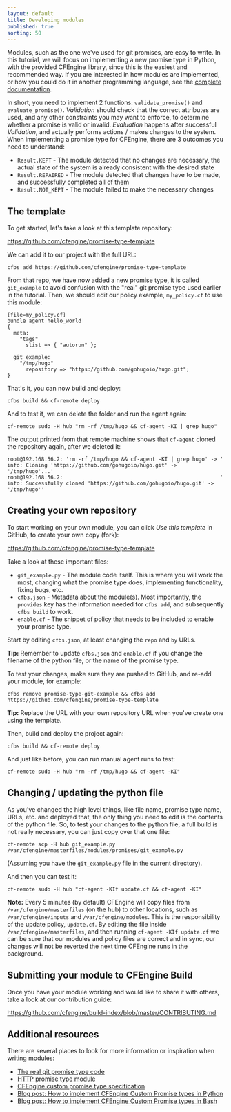 ```yaml
---
layout: default
title: Developing modules
published: true
sorting: 50
---
```


Modules, such as the one we've used for git promises, are easy to write.
In this tutorial, we will focus on implementing a new promise type in Python, with the provided CFEngine library, since this is the easiest and recommended way.
If you are interested in how modules are implemented, or how you could do it in another programming language, see the [complete documentation](/reference-promise-types-custom.html).

In short, you need to implement 2 functions: `validate_promise()` and `evaluate_promise()`.
_Validation_ should check that the correct attributes are used, and any other constraints you may want to enforce, to determine whether a promise is valid or invalid.
_Evaluation_ happens after successful _Validation_, and actually performs actions / makes changes to the system.
When implementing a promise type for CFEngine, there are 3 outcomes you need to understand:

* `Result.KEPT` - The module detected that no changes are necessary, the actual state of the system is already consistent with the desired state
* `Result.REPAIRED` - The module detected that changes have to be made, and successfully completed all of them
* `Result.NOT_KEPT` - The module failed to make the necessary changes

## The template

To get started, let's take a look at this template repository:

https://github.com/cfengine/promise-type-template

We can add it to our project with the full URL:

```command
cfbs add https://github.com/cfengine/promise-type-template
```

From that repo, we have now added a new promise type, it is called `git_example` to avoid confusion with the "real" git promise type used earlier in the tutorial.
Then, we should edit our policy example, `my_policy.cf` to use this module:

```cfengine3
[file=my_policy.cf]
bundle agent hello_world
{
  meta:
    "tags"
      slist => { "autorun" };

  git_example:
    "/tmp/hugo"
      repository => "https://github.com/gohugoio/hugo.git";
}
```

That's it, you can now build and deploy:

```command
cfbs build && cf-remote deploy
```

And to test it, we can delete the folder and run the agent again:

```command
cf-remote sudo -H hub "rm -rf /tmp/hugo && cf-agent -KI | grep hugo"
```

The output printed from that remote machine shows that `cf-agent` cloned the repository again, after we deleted it:

```output
root@192.168.56.2: 'rm -rf /tmp/hugo && cf-agent -KI | grep hugo' -> '    info: Cloning 'https://github.com/gohugoio/hugo.git' -> '/tmp/hugo'...'
root@192.168.56.2:                                                   '    info: Successfully cloned 'https://github.com/gohugoio/hugo.git' -> '/tmp/hugo''
```

## Creating your own repository

To start working on your own module, you can click _Use this template_ in GitHub, to create your own copy (fork):

https://github.com/cfengine/promise-type-template

Take a look at these important files:

* `git_example.py` - The module code itself. This is where you will work the most, changing what the promise type does, implementing functionality, fixing bugs, etc.
* `cfbs.json` - Metadata about the module(s). Most importantly, the `provides` key has the information needed for `cfbs add`, and subsequently `cfbs build` to work.
* `enable.cf` - The snippet of policy that needs to be included to enable your promise type.

Start by editing `cfbs.json`, at least changing the `repo` and `by` URLs.

**Tip:** Remember to update `cfbs.json` and `enable.cf` if you change the filename of the python file, or the name of the promise type.

To test your changes, make sure they are pushed to GitHub, and re-add your module, for example:

```command
cfbs remove promise-type-git-example && cfbs add https://github.com/cfengine/promise-type-template
```

**Tip:** Replace the URL with your own repository URL when you've create one using the template.

Then, build and deploy the project again:

```command
cfbs build && cf-remote deploy
```

And just like before, you can run manual agent runs to test:

```command
cf-remote sudo -H hub "rm -rf /tmp/hugo && cf-agent -KI"
```

## Changing / updating the python file

As you've changed the high level things, like file name, promise type name, URLs, etc. and deployed that, the only thing you need to edit is the contents of the python file.
So, to test your changes to the python file, a full build is not really necessary, you can just copy over that one file:

```command
cf-remote scp -H hub git_example.py /var/cfengine/masterfiles/modules/promises/git_example.py
```

(Assuming you have the `git_example.py` file in the current directory).

And then you can test it:

```command
cf-remote sudo -H hub "cf-agent -KIf update.cf && cf-agent -KI"
```

**Note:** Every 5 minutes (by default) CFEngine will copy files from `/var/cfengine/masterfiles` (on the hub) to other locations, such as `/var/cfengine/inputs` and `/var/cfengine/modules`.
This is the responsibility of the update policy, `update.cf`.
By editing the file inside `/var/cfengine/masterfiles`, and then running `cf-agent -KIf update.cf` we can be sure that our modules and policy files are correct and in sync, our changes will not be reverted the next time CFEngine runs in the background.

## Submitting your module to CFEngine Build

Once you have your module working and would like to share it with others, take a look at our contribution guide:

https://github.com/cfengine/build-index/blob/master/CONTRIBUTING.md

## Additional resources

There are several places to look for more information or inspiration when writing modules:

* [The real git promise type code](https://github.com/cfengine/modules/tree/c3b7329b240cf7ad062a0a64ee8b607af2cb912a/promise-types/git/)
* [HTTP promise type module](https://github.com/cfengine/modules/tree/c861789d4b376147d904fccd76963a92e65eaa97/promise-types/http/)
* [CFEngine custom promise type specification](./reference-promise-types-custom.html)
* [Blog post: How to implement CFEngine Custom Promise types in Python](https://cfengine.com/blog/2020/how-to-implement-cfengine-custom-promise-types-in-python/)
* [Blog post: How to implement CFEngine Custom Promise types in Bash](https://cfengine.com/blog/2021/how-to-implement-cfengine-custom-promise-types-in-bash/)
